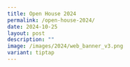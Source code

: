 ```yaml
---
title: Open House 2024
permalink: /open-house-2024/
date: 2024-10-25
layout: post
description: ""
image: /images/2024/web_banner_v3.png
variant: tiptap
---
```

